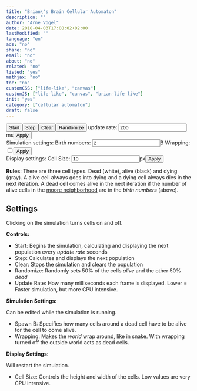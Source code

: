 ```yaml
---
title: "Brian\'s Brain Cellular Automaton"
description: ""
author: "Arne Vogel"
date: 2018-04-03T17:08:02+02:00
lastModified: ""
language: "en"
ads: "no"
share: "no"
email: "no"
about: "no"
related: "no"
listed: "yes"
mathjax: "no"
toc: "no"
customCSS: ["life-like", "canvas"]
customJS: ["life-like", "canvas", "brian-life-like"]
init: "yes"
category: ["cellular automaton"]
draft: false
---
```


<div id="canvasWrapper" class="canvasWrapper">
    <canvas id="canvas" class="canvas" height="320" width="480"></canvas>
</div>
<div class="input_with_appended_unit">
<button class="btn" id="startStop" onclick="startStop()">Start</button><button class="btn" onclick="createAndDrawNextPopulation()">Step</button><button class="btn" onclick="clearScreen()">Clear</button><button class="btn" onclick="randomize()">Randomize</button> update rate: <input value="200" class="width30" id="speed"></input><span>ms</span><button class="btn" onclick="updateSpeed()">Apply</button>
</div>
<div class="input_with_appended_unit">
Simulation settings: Birth numbers: <input value="2" id="b"></input><span>B</span> Wrapping: <input class="checkbox" id="wrap" type="checkbox"><button class="btn" onclick="gameChange()">Apply</button>
</div>
<div class="input_with_appended_unit">
Display settings: Cell Size: <input class="width30" value="10" id="cellSize"></input><span>px</span><button  class="btn" onclick="lvlChange()">Apply</button>
</div>

__Rules__: There are three cell types. Dead (white), alive (black) and dying (gray). A alive cell always goes into dying and a dying cell always dies in the next iteration. A dead cell comes alive in the next iteration if the number of alive cells in the [moore neighborhood](https://en.wikipedia.org/wiki/Moore_neighborhood) are in the _birth numbers_ (above).

## Settings

Clicking on the simulation turns cells on and off.

**Controls:**

 * Start: Begins the simulation, calculating and displaying the next population every _update rate_ seconds
 * Step: Calculates and displays the next population
 * Clear: Stops the simulation and clears the population
 * Randomize: Randomly sets 50% of the cells _alive_ and the other 50% _dead_
 * Update Rate: How many milliseconds each frame is displayed. Lower = Faster simulation, but more CPU intensive.

**Simulation Settings:**

Can be edited while the simulation is running.

 * Spawn B: Specifies how many cells around a dead cell have to be alive for the cell to come alive.
 * Wrapping: Makes the _world_ wrap around, like in snake. With wrapping turned off the outside world acts as dead cells.

**Display Settings:**

Will restart the simulation.

 * Cell Size: Controls the height and width of the cells. Low values are very CPU intensive.
 